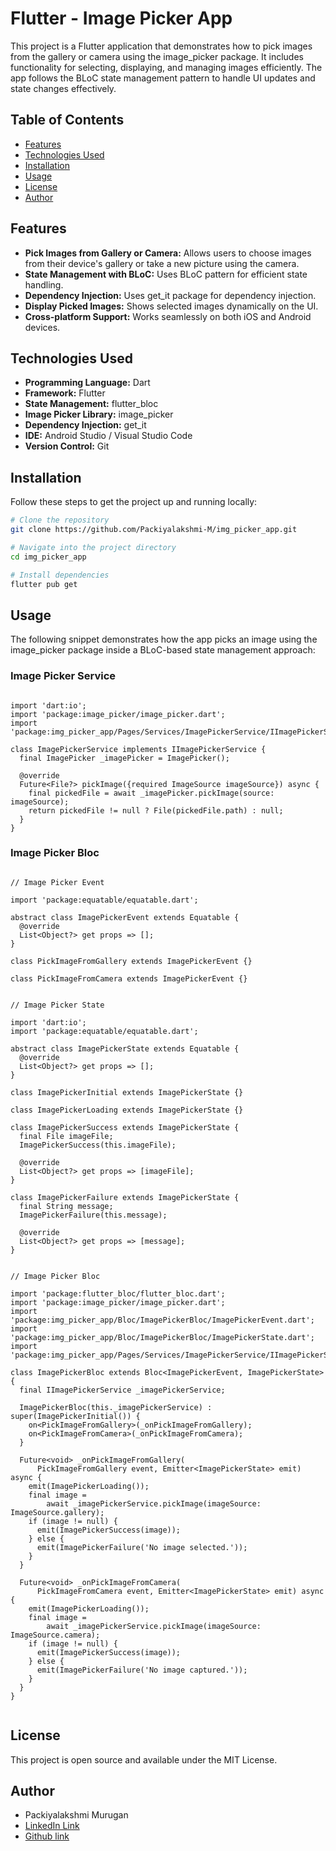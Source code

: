 # Flutter - Image Picker App

This project is a Flutter application that demonstrates how to pick images from the gallery or camera using the image_picker package. It includes functionality for selecting, displaying, and managing images efficiently. The app follows the BLoC state management pattern to handle UI updates and state changes effectively.

## Table of Contents

- [Features](#features)
- [Technologies Used](#technologies-used)
- [Installation](#installation)
- [Usage](#usage)
- [License](#license)
- [Author](#author)

## Features

- **Pick Images from Gallery or Camera:** Allows users to choose images from their device's gallery or take a new picture using the camera.
- **State Management with BLoC:** Uses BLoC pattern for efficient state handling.
- **Dependency Injection:** Uses get_it package for dependency injection.
- **Display Picked Images:** Shows selected images dynamically on the UI.
- **Cross-platform Support:** Works seamlessly on both iOS and Android devices.

## Technologies Used

- **Programming Language:** Dart
- **Framework:** Flutter
- **State Management:** flutter_bloc
- **Image Picker Library:** image_picker
- **Dependency Injection:** get_it
- **IDE:** Android Studio / Visual Studio Code
- **Version Control:** Git

## Installation

Follow these steps to get the project up and running locally:

```bash
# Clone the repository
git clone https://github.com/Packiyalakshmi-M/img_picker_app.git

# Navigate into the project directory
cd img_picker_app

# Install dependencies
flutter pub get
```

## Usage

The following snippet demonstrates how the app picks an image using the image_picker package inside a BLoC-based state management approach:

### Image Picker Service

```

import 'dart:io';
import 'package:image_picker/image_picker.dart';
import 'package:img_picker_app/Pages/Services/ImagePickerService/IImagePickerService.dart';

class ImagePickerService implements IImagePickerService {
  final ImagePicker _imagePicker = ImagePicker();

  @override
  Future<File?> pickImage({required ImageSource imageSource}) async {
    final pickedFile = await _imagePicker.pickImage(source: imageSource);
    return pickedFile != null ? File(pickedFile.path) : null;
  }
}

```

### Image Picker Bloc

```

// Image Picker Event

import 'package:equatable/equatable.dart';

abstract class ImagePickerEvent extends Equatable {
  @override
  List<Object?> get props => [];
}

class PickImageFromGallery extends ImagePickerEvent {}

class PickImageFromCamera extends ImagePickerEvent {}


// Image Picker State

import 'dart:io';
import 'package:equatable/equatable.dart';

abstract class ImagePickerState extends Equatable {
  @override
  List<Object?> get props => [];
}

class ImagePickerInitial extends ImagePickerState {}

class ImagePickerLoading extends ImagePickerState {}

class ImagePickerSuccess extends ImagePickerState {
  final File imageFile;
  ImagePickerSuccess(this.imageFile);

  @override
  List<Object?> get props => [imageFile];
}

class ImagePickerFailure extends ImagePickerState {
  final String message;
  ImagePickerFailure(this.message);

  @override
  List<Object?> get props => [message];
}


// Image Picker Bloc

import 'package:flutter_bloc/flutter_bloc.dart';
import 'package:image_picker/image_picker.dart';
import 'package:img_picker_app/Bloc/ImagePickerBloc/ImagePickerEvent.dart';
import 'package:img_picker_app/Bloc/ImagePickerBloc/ImagePickerState.dart';
import 'package:img_picker_app/Pages/Services/ImagePickerService/IImagePickerService.dart';

class ImagePickerBloc extends Bloc<ImagePickerEvent, ImagePickerState> {
  final IImagePickerService _imagePickerService;

  ImagePickerBloc(this._imagePickerService) : super(ImagePickerInitial()) {
    on<PickImageFromGallery>(_onPickImageFromGallery);
    on<PickImageFromCamera>(_onPickImageFromCamera);
  }

  Future<void> _onPickImageFromGallery(
      PickImageFromGallery event, Emitter<ImagePickerState> emit) async {
    emit(ImagePickerLoading());
    final image =
        await _imagePickerService.pickImage(imageSource: ImageSource.gallery);
    if (image != null) {
      emit(ImagePickerSuccess(image));
    } else {
      emit(ImagePickerFailure('No image selected.'));
    }
  }

  Future<void> _onPickImageFromCamera(
      PickImageFromCamera event, Emitter<ImagePickerState> emit) async {
    emit(ImagePickerLoading());
    final image =
        await _imagePickerService.pickImage(imageSource: ImageSource.camera);
    if (image != null) {
      emit(ImagePickerSuccess(image));
    } else {
      emit(ImagePickerFailure('No image captured.'));
    }
  }
}


```

## License

This project is open source and available under the MIT License.

## Author

- Packiyalakshmi Murugan
- [LinkedIn Link](https://www.linkedin.com/in/packiyalakshmi-m-7a9844210/)
- [Github link](https://github.com/Packiyalakshmi-M/)
